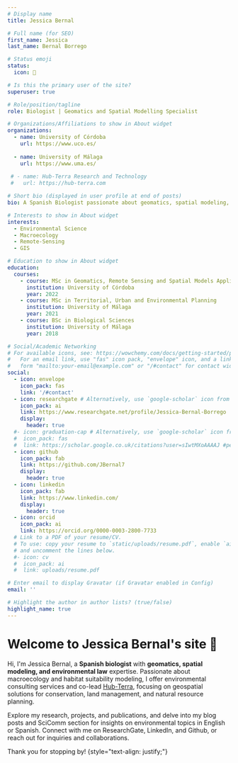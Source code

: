 ```yaml
---
# Display name
title: Jessica Bernal

# Full name (for SEO)
first_name: Jessica
last_name: Bernal Borrego

# Status emoji
status:
  icon: 🦥

# Is this the primary user of the site?
superuser: true

# Role/position/tagline
role: Biologist | Geomatics and Spatial Modelling Specialist

# Organizations/Affiliations to show in About widget
organizations:
  - name: University of Córdoba
    url: https://www.uco.es/
  
  - name: University of Málaga
    url: https://www.uma.es/
    
 # - name: Hub-Terra Research and Technology
 #   url: https://hub-terra.com

# Short bio (displayed in user profile at end of posts)
bio: A Spanish Biologist passionate about geomatics, spatial modeling, and macroecological processes.

# Interests to show in About widget
interests:
  - Environmental Science
  - Macroecology
  - Remote-Sensing
  - GIS

# Education to show in About widget
education:
  courses:
    - course: MSc in Geomatics, Remote Sensing and Spatial Models Applied to Forest Management
      institution: University of Córdoba
      year: 2022
    - course: MSc in Territorial, Urban and Environmental Planning
      institution: University of Málaga
      year: 2021
    - course: BSc in Biological Sciences
      institution: University of Málaga
      year: 2018

# Social/Academic Networking
# For available icons, see: https://wowchemy.com/docs/getting-started/page-builder/#icons
#   For an email link, use "fas" icon pack, "envelope" icon, and a link in the
#   form "mailto:your-email@example.com" or "/#contact" for contact widget.
social:
  - icon: envelope
    icon_pack: fas
    link: '/#contact'
  - icon: researchgate # Alternatively, use `google-scholar` icon from `ai` icon pack
    icon_pack: ai
    link: https://www.researchgate.net/profile/Jessica-Bernal-Borrego
    display:
      header: true
  #- icon: graduation-cap # Alternatively, use `google-scholar` icon from `ai` icon pack
  #  icon_pack: fas
  #  link: https://scholar.google.co.uk/citations?user=sIwtMXoAAAAJ #pendiente
  - icon: github
    icon_pack: fab
    link: https://github.com/JBernal7
    display:
      header: true
  - icon: linkedin
    icon_pack: fab
    link: https://www.linkedin.com/
    display:
      header: true
  - icon: orcid
    icon_pack: ai
    link: https://orcid.org/0000-0003-2800-7733
  # Link to a PDF of your resume/CV.
  # To use: copy your resume to `static/uploads/resume.pdf`, enable `ai` icons in `params.yaml`,
  # and uncomment the lines below.
  #- icon: cv
  #  icon_pack: ai
  #  link: uploads/resume.pdf

# Enter email to display Gravatar (if Gravatar enabled in Config)
email: ''

# Highlight the author in author lists? (true/false)
highlight_name: true
---
```


# Welcome to Jessica Bernal's site 🦥

Hi, I'm Jessica Bernal,  a **Spanish biologist** with **geomatics, spatial modeling, and environmental law** expertise. Passionate about macroecology and habitat suitability modeling, I offer environmental consulting services and co-lead [Hub-Terra](https://www.hub-terra.com/), focusing on geospatial solutions for conservation, land management, and natural resource planning.

Explore my research, projects, and publications, and delve into my blog posts and SciComm section for insights on environmental topics in English or Spanish. Connect with me on ResearchGate, LinkedIn, and Github, or reach out for inquiries and collaborations.

Thank you for stopping by! 
{style="text-align: justify;"}
